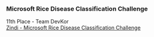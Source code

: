 ### Microsoft Rice Disease Classification Challenge 
11th Place - Team DevKor  
[Zindi - Microsoft Rice Disease Classification Challenge](https://zindi.africa/competitions/microsoft-rice-disease-classification-challenge)
